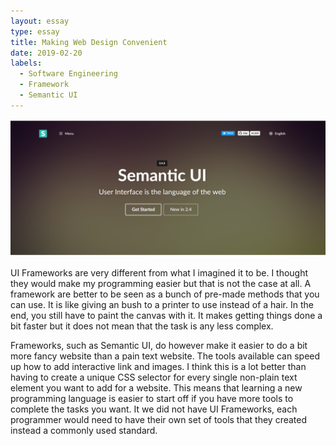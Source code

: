 ```yaml
---
layout: essay
type: essay
title: Making Web Design Convenient
date: 2019-02-20
labels:
  - Software Engineering
  - Framework
  - Semantic UI
---
```


<img class="ui large centered floated rounded image" src="/images/semantic_ui_main.PNG">

UI Frameworks are very different from what I imagined it to be. I thought they would make my programming easier but that is not the case at all. A framework are better to be seen as a bunch of pre-made methods that you can use. It is like giving an bush to a printer to use instead of a hair. In the end, you still have to paint the canvas with it. It makes getting things done a bit faster but it does not mean that the task is any less complex. 

Frameworks, such as Semantic UI, do however make it easier to do a bit more fancy website than a pain text website. The tools available can speed up how to add interactive link and images. I think this is a lot better than having to create a unique CSS selector for every single non-plain text element you want to add for a website. This means that learning a new programming language is easier to start off if you have more tools to complete the tasks you want. It we did not have UI Frameworks, each programmer would need to have their own set of tools that they created instead a commonly used standard.
